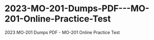 # 2023-MO-201-Dumps-PDF---MO-201-Online-Practice-Test
2023  MO-201 Dumps PDF -  MO-201 Online Practice Test
